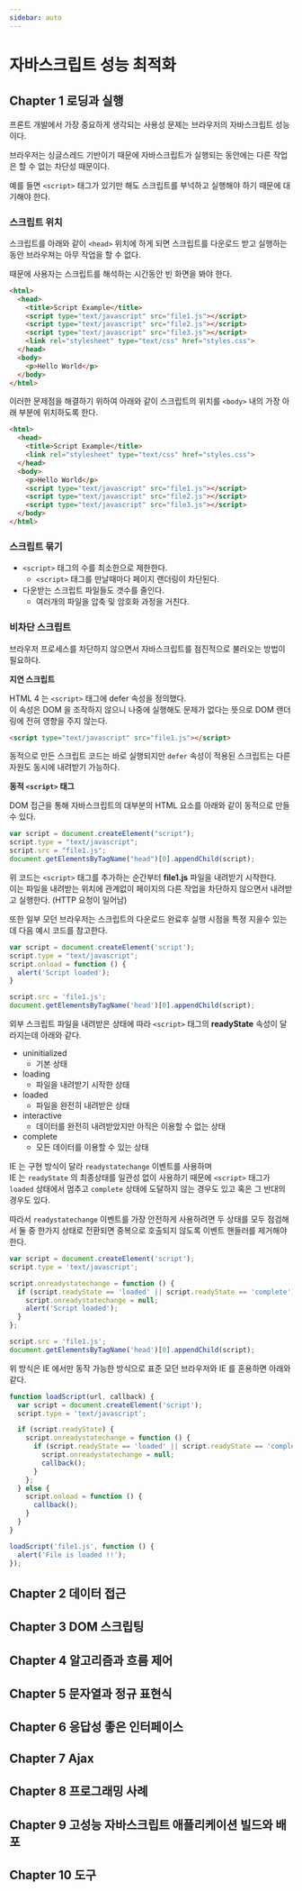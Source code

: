 ```yaml
---
sidebar: auto
---
```


# 자바스크립트 성능 최적화

## Chapter 1 로딩과 실행

프론트 개발에서 가장 중요하게 생각되는 사용성 문제는 브라우저의 자바스크립트 성능이다.

브라우저는 싱글스레드 기반이기 때문에 자바스크립트가 실행되는 동안에는 다른 작업은 할 수 없는 차단성 때문이다.

예를 들면 `<script>` 태그가 있기만 해도 스크립트를 부넉하고 실행해야 하기 때문에 대기해야 한다.

### 스크립트 위치

스크립트를 아래와 같이 `<head>` 위치에 하게 되면 스크립트를 다운로드 받고 실행하는 동안 브라우져는 아무 작업을 할 수 없다.

때문에 사용자는 스크립트를 해석하는 시간동안 빈 화면을 봐야 한다.

```html
<html>
  <head>
    <title>Script Example</title>
    <script type="text/javascript" src="file1.js"></script>
    <script type="text/javascript" src="file2.js"></script>
    <script type="text/javascript" src="file3.js"></script>
    <link rel="stylesheet" type="text/css" href="styles.css">
  </head>
  <body>
    <p>Hello World</p>
  </body>
</html>
```

이러한 문제점을 해결하기 위하여 아래와 같이 스크립트의 위치를 `<body>` 내의 가장 아래 부분에 위치하도록 한다.

```html
<html>
  <head>
    <title>Script Example</title>
    <link rel="stylesheet" type="text/css" href="styles.css">
  </head>
  <body>
    <p>Hello World</p>
    <script type="text/javascript" src="file1.js"></script>
    <script type="text/javascript" src="file2.js"></script>
    <script type="text/javascript" src="file3.js"></script>
  </body>
</html>
```

### 스크립트 묶기

* `<script>` 태그의 수를 최소한으로 제한한다.
  * `<script>` 태그를 만날때마다 페이지 랜더링이 차단된다.
* 다운받는 스크립트 파일들도 갯수를 줄인다.
  * 여러개의 파일을 압축 및 암호화 과정을 거친다.

### 비차단 스크립트

브라우저 프로세스를 차단하지 않으면서 자바스크립트를 점진적으로 불러오는 방법이 필요하다.

**지연 스크립트**

HTML 4 는 `<script>` 태그에 defer 속성을 정의했다.  
이 속성은 DOM 을 조작하지 않으니 나중에 실행해도 문제가 없다는 뜻으로 DOM 랜더링에 전혀 영향을 주지 않는다.

```html
<script type="text/javascript" src="file1.js"></script>
```

동적으로 만든 스크립트 코드는 바로 실행되지만 `defer` 속성이 적용된 스크립트는 다른 자원도 동시에 내려받기 가능하다.

**동적 `<script>` 태그**

DOM 접근을 통해 자바스크립트의 대부분의 HTML 요소를 아래와 같이 동적으로 만들수 있다.

```javascript
var script = document.createElement("script");
script.type = "text/javascript";
script.src = "file1.js";
document.getElementsByTagName("head")[0].appendChild(script);
```

 위 코드는 `<script>` 태그를 추가하는 순간부터 **file1.js** 파일을 내려받기 시작한다.  
이는 파일을 내려받는 위치에 관계없이 페이지의 다른 작업을 차단하지 않으면서 내려받고 실행한다. (HTTP 요청이 일어남)

또한 일부 모던 브라우저는 스크립트의 다운로드 완료후 실행 시점을 특정 지을수 있는데 다음 예시 코드를 참고한다.

```javascript
var script = document.createElement('script');
script.type = "text/javascript";
script.onload = function () {
  alert('Script loaded');
}

script.src = 'file1.js';
document.getElementsByTagName('head')[0].appendChild(script);
```

외부 스크립트 파일을 내려받은 상태에 따라 `<script>` 태그의 **readyState** 속성이 달라지는데 아래와 같다.

* uninitialized
  * 기본 상태
* loading
  * 파일을 내려받기 시작한 상태
* loaded
  * 파일을 완전히 내려받은 상태
* interactive
  * 데이터를 완전히 내려받았지만 아직은 이용할 수 없는 상태
* complete
  * 모든 데이터를 이용할 수 있는 상태

IE 는 구현 방식이 달라 `readystatechange` 이벤트를 사용하며  
IE 는 `readyState` 의 최종상태를 일관성 없이 사용하기 때문에 `<script>` 태그가 `loaded` 상태에서 멈추고 `complete` 상태에 도달하지 않는 경우도 있고 혹은 그 반대의 경우도 있다.

따라서 `readystatechange` 이벤트를 가장 안전하게 사용하려면 두 상태를 모두 점검해서 둘 중 한가지 상태로 전환되면 중복으로 호출되지 않도록 이벤트 핸들러를 제거해야 한다.

```javascript
var script = document.createElement('script');
script.type = 'text/javascript';

script.onreadystatechange = function () {
  if (script.readyState == 'loaded' || script.readyState == 'complete') {
    script.onreadystatechange = null;
    alert('Script loaded');
  }
};

script.src = 'file1.js';
document.getElementsByTagName('head')[0].appendChild(script);
```

위 방식은 IE 에서만 동작 가능한 방식으로 표준 모던 브라우저와 IE 를 혼용하면 아래와 같다.

```javascript
function loadScript(url, callback) {
  var script = document.createElement('script');
  script.type = 'text/javascript';

  if (script.readyState) {
    script.onreadystatechange = function () {
      if (script.readyState == 'loaded' || script.readyState == 'complete') {
        script.onreadystatechange = null;
        callback();
      }
    };
  } else {
    script.onload = function () {
      callback();
    }
  }
}
```

```javascript
loadScript('file1.js', function () {
  alert('File is loaded !!');
});
```

## Chapter 2 데이터 접근

## Chapter 3 DOM 스크립팅

## Chapter 4 알고리즘과 흐름 제어

## Chapter 5 문자열과 정규 표현식

## Chapter 6 응답성 좋은 인터페이스

## Chapter 7 Ajax

## Chapter 8 프로그래밍 사례

## Chapter 9 고성능 자바스크립트 애플리케이션 빌드와 배포

## Chapter 10 도구